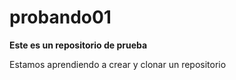 # probando01
**Este es un repositorio de prueba**

Estamos aprendiendo a crear y clonar un repositorio
